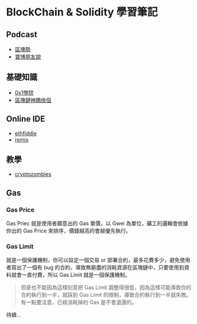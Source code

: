 # BlockChain & Solidity 學習筆記

## Podcast
+ [區塊勢](https://open.spotify.com/show/76SfOPXWxSl5eRTs1saDUL?si=bDwDWuYOS0eucdgZiahzNg&dl_branch=1)
+ [寶博朋友說](https://open.spotify.com/show/6kTbqVnANnR3PGpYtp6sw5?si=Kutx-oAQRkaCB6oVpwI94Q&dl_branch=1)

## 基礎知識
+ [0x1學院](https://www.0x1.academy/)
+ [區塊鏈神鵰俠侶](https://hahow.in/courses/5c7a37be4bcf1c0021375ded/discussions?item=5c9da18f0d468f001f4aad03)

## Online IDE
+ [ethfiddle](https://ethfiddle.com/)
+ [remix](https://remix.ethereum.org/)

## 教學
+ [cryptozombies](https://cryptozombies.io/zh/course)

## Gas

### Gas Price
Gas Priec 就是使用者願意出的 Gas 單價，以 Gwei 為單位，礦工的邏輯會依據你出的 Gas Price 來排序，價錢越高的會越優先執行。

### Gas Limit
就是一個保護機制，你可以設定一個交易 or 部署合約，最多花費多少，避免使用者寫出了一個有 bug 的合約，導致無窮盡的消耗資源在區塊鏈中，只要使用到資料就會一直付費，所以 Gas Limit 就是一個保護機制。

> 但是也不能因為這樣刻意把 Gas Limit 調整得很低，因為這樣可能導致你的合約執行到一半，就踩到 Gas Limit 的限制，導致合約執行到一半就失敗。
有一點要注意，已經消耗掉的 Gas 是不會退還的。

待續...
